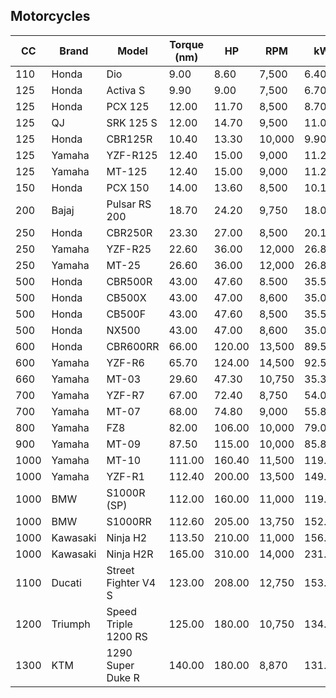 Motorcycles
---------------------------------------------------------------------------------------------
| CC   | Brand    | Model                | Torque (nm) | HP     | RPM    | kW     | Type    |
| ---- | ------   | -------------------- | ----------- | ------ | ------ | ------ | ------- |
| 110  | Honda    | Dio                  | 9.00        | 8.60   | 7,500  | 6.40   | Scooter |
| 125  | Honda    | Activa S             | 9.90        | 9.00   | 7,500  | 6.70   | Scooter |
| 125  | Honda    | PCX 125              | 12.00       | 11.70  | 8,500  | 8.70   | Scooter |
| 125  | QJ       | SRK 125 S            | 12.00       | 14.70  | 9,500  | 11.00  | Naked   |
| 125  | Honda    | CBR125R              | 10.40       | 13.30  | 10,000 | 9.90   | Racing  |
| 125  | Yamaha   | YZF-R125             | 12.40       | 15.00  | 9,000  | 11.20  | Racing  |
| 125  | Yamaha   | MT-125               | 12.40       | 15.00  | 9,000  | 11.20  | Naked   |
| 150  | Honda    | PCX 150              | 14.00       | 13.60  | 8,500  | 10.10  | Scooter |
| 200  | Bajaj    | Pulsar RS 200        | 18.70       | 24.20  | 9,750  | 18.00  | Racing  |
| 250  | Honda    | CBR250R              | 23.30       | 27.00  | 8,500  | 20.10  | Racing  |
| 250  | Yamaha   | YZF-R25              | 22.60       | 36.00  | 12,000 | 26.80  | Racing  |
| 250  | Yamaha   | MT-25                | 26.60       | 36.00  | 12,000 | 26.80  | Naked   |
| 500  | Honda    | CBR500R              | 43.00       | 47.60  | 8.500  | 35.50  | Racing  |
| 500  | Honda    | CB500X               | 43.00       | 47.00  | 8,600  | 35.00  | Naked   |
| 500  | Honda    | CB500F               | 43.00       | 47.60  | 8,500  | 35.50  | Naked   |
| 500  | Honda    | NX500                | 43.00       | 47.00  | 8,600  | 35.00  | Naked   |
| 600  | Honda    | CBR600RR             | 66.00       | 120.00 | 13,500 | 89.50  | Racing  |
| 600  | Yamaha   | YZF-R6               | 65.70       | 124.00 | 14,500 | 92.50  | Racing  |
| 660  | Yamaha   | MT-03                | 29.60       | 47.30  | 10,750 | 35.30  | Naked   |
| 700  | Yamaha   | YZF-R7               | 67.00       | 72.40  | 8,750  | 54.00  | Racing  |
| 700  | Yamaha   | MT-07                | 68.00       | 74.80  | 9,000  | 55.80  | Naked   |
| 800  | Yamaha   | FZ8                  | 82.00       | 106.00 | 10,000 | 79.00  | Naked   |
| 900  | Yamaha   | MT-09                | 87.50       | 115.00 | 10,000 | 85.80  | Naked   |
| 1000 | Yamaha   | MT-10                | 111.00      | 160.40 | 11,500 | 119.60 | Naked   |
| 1000 | Yamaha   | YZF-R1               | 112.40      | 200.00 | 13,500 | 149.10 | Racing  |
| 1000 | BMW      | S1000R (SP)          | 112.00      | 160.00 | 11,000 | 119.30 | Naked   |
| 1000 | BMW      | S1000RR              | 112.60      | 205.00 | 13,750 | 152.90 | Racing  |
| 1000 | Kawasaki | Ninja H2             | 113.50      | 210.00 | 11,000 | 156.60 | Racing  |
| 1000 | Kawasaki | Ninja H2R            | 165.00      | 310.00 | 14,000 | 231.20 | Racing  |
| 1100 | Ducati   | Street Fighter V4 S  | 123.00      | 208.00 | 12,750 | 153.00 | Naked   |
| 1200 | Triumph  | Speed Triple 1200 RS | 125.00      | 180.00 | 10,750 | 134.20 | Naked   |
| 1300 | KTM      | 1290 Super Duke R    | 140.00      | 180.00 | 8,870  | 131.40 | Naked   |
